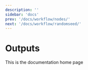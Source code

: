 ```yaml
---
description: ''
sidebar: 'docs'
prev: '/docs/workflow/nodes/'
next: '/docs/workflow/randomseed/'
---
```


# Outputs

This is the documentation home page